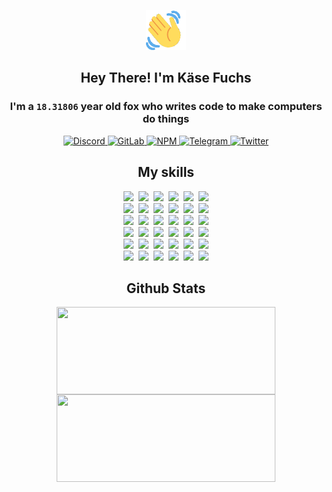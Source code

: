 <div><p align=center><img src=./resources/images/wave.gif width=64px height=64px></p><h2 align=center>Hey There! I'm Käse Fuchs</h2><h3 align=center>I'm a <code>18.31806</code> year old fox who writes code to make computers do things</h3><p align=center><a href=https://discord.com/users/507526681125322772><img alt=Discord src="https://img.shields.io/badge/Discord-5865F2?logo=discord&logoColor=white&style=flat-square#533d7fd34d6241af59100df73045e981"> </a><a href=https://gitlab.com/kasefuchs><img alt=GitLab src="https://img.shields.io/badge/GitLab-330F63?logo=gitlab&logoColor=white&style=flat-square#533d7fd34d6241af59100df73045e981"> </a><a href=https://npmjs.com/~kasefuchs><img alt=NPM src="https://img.shields.io/badge/NPM-CB3837?logo=npm&logoColor=white&style=flat-square#533d7fd34d6241af59100df73045e981"> </a><a href=https://t.me/kasefuchs><img alt=Telegram src="https://img.shields.io/badge/Telegram-2CA5E0?logo=telegram&logoColor=white&style=flat-square#533d7fd34d6241af59100df73045e981"> </a><a href=https://twitter.com/kasefuchs><img alt=Twitter src="https://img.shields.io/badge/Twitter-1DA1F2?logo=twitter&logoColor=white&style=flat-square#533d7fd34d6241af59100df73045e981"></a></p><h2 align=center>My skills</h2><p align=center><a href=https://aws.amazon.com/ ><picture><source srcset="https://skillicons.dev/icons?i=aws&theme=dark#533d7fd34d6241af59100df73045e981" media="(prefers-color-scheme: dark)"><source srcset="https://skillicons.dev/icons?i=aws&theme=light#533d7fd34d6241af59100df73045e981" media="(prefers-color-scheme: light), (prefers-color-scheme: no-preference)"><img src="https://skillicons.dev/icons?i=aws&theme=light#533d7fd34d6241af59100df73045e981"></picture></a>&nbsp;&nbsp;<a href=https://en.wikipedia.org/wiki/Bash_(Unix_shell)><picture><source srcset="https://skillicons.dev/icons?i=bash&theme=dark#533d7fd34d6241af59100df73045e981" media="(prefers-color-scheme: dark)"><source srcset="https://skillicons.dev/icons?i=bash&theme=light#533d7fd34d6241af59100df73045e981" media="(prefers-color-scheme: light), (prefers-color-scheme: no-preference)"><img src="https://skillicons.dev/icons?i=bash&theme=light#533d7fd34d6241af59100df73045e981"></picture></a>&nbsp;&nbsp;<a href=https://discord.com/developers/docs><picture><source srcset="https://skillicons.dev/icons?i=bots&theme=dark#533d7fd34d6241af59100df73045e981" media="(prefers-color-scheme: dark)"><source srcset="https://skillicons.dev/icons?i=bots&theme=light#533d7fd34d6241af59100df73045e981" media="(prefers-color-scheme: light), (prefers-color-scheme: no-preference)"><img src="https://skillicons.dev/icons?i=bots&theme=light#533d7fd34d6241af59100df73045e981"></picture></a>&nbsp;&nbsp;<a href=https://www.cloudflare.com/ ><picture><source srcset="https://skillicons.dev/icons?i=cloudflare&theme=dark#533d7fd34d6241af59100df73045e981" media="(prefers-color-scheme: dark)"><source srcset="https://skillicons.dev/icons?i=cloudflare&theme=light#533d7fd34d6241af59100df73045e981" media="(prefers-color-scheme: light), (prefers-color-scheme: no-preference)"><img src="https://skillicons.dev/icons?i=cloudflare&theme=light#533d7fd34d6241af59100df73045e981"></picture></a>&nbsp;&nbsp;<a href=https://en.wikipedia.org/wiki/CSS><picture><source srcset="https://skillicons.dev/icons?i=css&theme=dark#533d7fd34d6241af59100df73045e981" media="(prefers-color-scheme: dark)"><source srcset="https://skillicons.dev/icons?i=css&theme=light#533d7fd34d6241af59100df73045e981" media="(prefers-color-scheme: light), (prefers-color-scheme: no-preference)"><img src="https://skillicons.dev/icons?i=css&theme=light#533d7fd34d6241af59100df73045e981"></picture></a>&nbsp;&nbsp;<a href=https://www.docker.com/ ><picture><source srcset="https://skillicons.dev/icons?i=docker&theme=dark#533d7fd34d6241af59100df73045e981" media="(prefers-color-scheme: dark)"><source srcset="https://skillicons.dev/icons?i=docker&theme=light#533d7fd34d6241af59100df73045e981" media="(prefers-color-scheme: light), (prefers-color-scheme: no-preference)"><img src="https://skillicons.dev/icons?i=docker&theme=light#533d7fd34d6241af59100df73045e981"></picture></a><br><a href=https://www.electronjs.org/ ><picture><source srcset="https://skillicons.dev/icons?i=electron&theme=dark#533d7fd34d6241af59100df73045e981" media="(prefers-color-scheme: dark)"><source srcset="https://skillicons.dev/icons?i=electron&theme=light#533d7fd34d6241af59100df73045e981" media="(prefers-color-scheme: light), (prefers-color-scheme: no-preference)"><img src="https://skillicons.dev/icons?i=electron&theme=light#533d7fd34d6241af59100df73045e981"></picture></a>&nbsp;&nbsp;<a href=https://expressjs.com/ ><picture><source srcset="https://skillicons.dev/icons?i=express&theme=dark#533d7fd34d6241af59100df73045e981" media="(prefers-color-scheme: dark)"><source srcset="https://skillicons.dev/icons?i=express&theme=light#533d7fd34d6241af59100df73045e981" media="(prefers-color-scheme: light), (prefers-color-scheme: no-preference)"><img src="https://skillicons.dev/icons?i=express&theme=light#533d7fd34d6241af59100df73045e981"></picture></a>&nbsp;&nbsp;<a href=https://www.figma.com/ ><picture><source srcset="https://skillicons.dev/icons?i=figma&theme=dark#533d7fd34d6241af59100df73045e981" media="(prefers-color-scheme: dark)"><source srcset="https://skillicons.dev/icons?i=figma&theme=light#533d7fd34d6241af59100df73045e981" media="(prefers-color-scheme: light), (prefers-color-scheme: no-preference)"><img src="https://skillicons.dev/icons?i=figma&theme=light#533d7fd34d6241af59100df73045e981"></picture></a>&nbsp;&nbsp;<a href=https://firebase.google.com/ ><picture><source srcset="https://skillicons.dev/icons?i=firebase&theme=dark#533d7fd34d6241af59100df73045e981" media="(prefers-color-scheme: dark)"><source srcset="https://skillicons.dev/icons?i=firebase&theme=light#533d7fd34d6241af59100df73045e981" media="(prefers-color-scheme: light), (prefers-color-scheme: no-preference)"><img src="https://skillicons.dev/icons?i=firebase&theme=light#533d7fd34d6241af59100df73045e981"></picture></a>&nbsp;&nbsp;<a href=https://flask.palletsprojects.com/ ><picture><source srcset="https://skillicons.dev/icons?i=flask&theme=dark#533d7fd34d6241af59100df73045e981" media="(prefers-color-scheme: dark)"><source srcset="https://skillicons.dev/icons?i=flask&theme=light#533d7fd34d6241af59100df73045e981" media="(prefers-color-scheme: light), (prefers-color-scheme: no-preference)"><img src="https://skillicons.dev/icons?i=flask&theme=light#533d7fd34d6241af59100df73045e981"></picture></a>&nbsp;&nbsp;<a href=https://cloud.google.com/ ><picture><source srcset="https://skillicons.dev/icons?i=gcp&theme=dark#533d7fd34d6241af59100df73045e981" media="(prefers-color-scheme: dark)"><source srcset="https://skillicons.dev/icons?i=gcp&theme=light#533d7fd34d6241af59100df73045e981" media="(prefers-color-scheme: light), (prefers-color-scheme: no-preference)"><img src="https://skillicons.dev/icons?i=gcp&theme=light#533d7fd34d6241af59100df73045e981"></picture></a><br><a href=https://git-scm.com/ ><picture><source srcset="https://skillicons.dev/icons?i=git&theme=dark#533d7fd34d6241af59100df73045e981" media="(prefers-color-scheme: dark)"><source srcset="https://skillicons.dev/icons?i=git&theme=light#533d7fd34d6241af59100df73045e981" media="(prefers-color-scheme: light), (prefers-color-scheme: no-preference)"><img src="https://skillicons.dev/icons?i=git&theme=light#533d7fd34d6241af59100df73045e981"></picture></a>&nbsp;&nbsp;<a href=https://github.com/ ><picture><source srcset="https://skillicons.dev/icons?i=github&theme=dark#533d7fd34d6241af59100df73045e981" media="(prefers-color-scheme: dark)"><source srcset="https://skillicons.dev/icons?i=github&theme=light#533d7fd34d6241af59100df73045e981" media="(prefers-color-scheme: light), (prefers-color-scheme: no-preference)"><img src="https://skillicons.dev/icons?i=github&theme=light#533d7fd34d6241af59100df73045e981"></picture></a>&nbsp;&nbsp;<a href=https://gitlab.com/ ><picture><source srcset="https://skillicons.dev/icons?i=gitlab&theme=dark#533d7fd34d6241af59100df73045e981" media="(prefers-color-scheme: dark)"><source srcset="https://skillicons.dev/icons?i=gitlab&theme=light#533d7fd34d6241af59100df73045e981" media="(prefers-color-scheme: light), (prefers-color-scheme: no-preference)"><img src="https://skillicons.dev/icons?i=gitlab&theme=light#533d7fd34d6241af59100df73045e981"></picture></a>&nbsp;&nbsp;<a href=https://www.heroku.com/ ><picture><source srcset="https://skillicons.dev/icons?i=heroku&theme=dark#533d7fd34d6241af59100df73045e981" media="(prefers-color-scheme: dark)"><source srcset="https://skillicons.dev/icons?i=heroku&theme=light#533d7fd34d6241af59100df73045e981" media="(prefers-color-scheme: light), (prefers-color-scheme: no-preference)"><img src="https://skillicons.dev/icons?i=heroku&theme=light#533d7fd34d6241af59100df73045e981"></picture></a>&nbsp;&nbsp;<a href=https://en.wikipedia.org/wiki/HTML><picture><source srcset="https://skillicons.dev/icons?i=html&theme=dark#533d7fd34d6241af59100df73045e981" media="(prefers-color-scheme: dark)"><source srcset="https://skillicons.dev/icons?i=html&theme=light#533d7fd34d6241af59100df73045e981" media="(prefers-color-scheme: light), (prefers-color-scheme: no-preference)"><img src="https://skillicons.dev/icons?i=html&theme=light#533d7fd34d6241af59100df73045e981"></picture></a>&nbsp;&nbsp;<a href=https://en.wikipedia.org/wiki/JavaScript><picture><source srcset="https://skillicons.dev/icons?i=js&theme=dark#533d7fd34d6241af59100df73045e981" media="(prefers-color-scheme: dark)"><source srcset="https://skillicons.dev/icons?i=js&theme=light#533d7fd34d6241af59100df73045e981" media="(prefers-color-scheme: light), (prefers-color-scheme: no-preference)"><img src="https://skillicons.dev/icons?i=js&theme=light#533d7fd34d6241af59100df73045e981"></picture></a><br><a href=https://en.wikipedia.org/wiki/Linux><picture><source srcset="https://skillicons.dev/icons?i=linux&theme=dark#533d7fd34d6241af59100df73045e981" media="(prefers-color-scheme: dark)"><source srcset="https://skillicons.dev/icons?i=linux&theme=light#533d7fd34d6241af59100df73045e981" media="(prefers-color-scheme: light), (prefers-color-scheme: no-preference)"><img src="https://skillicons.dev/icons?i=linux&theme=light#533d7fd34d6241af59100df73045e981"></picture></a>&nbsp;&nbsp;<a href=https://mui.com/ ><picture><source srcset="https://skillicons.dev/icons?i=materialui&theme=dark#533d7fd34d6241af59100df73045e981" media="(prefers-color-scheme: dark)"><source srcset="https://skillicons.dev/icons?i=materialui&theme=light#533d7fd34d6241af59100df73045e981" media="(prefers-color-scheme: light), (prefers-color-scheme: no-preference)"><img src="https://skillicons.dev/icons?i=materialui&theme=light#533d7fd34d6241af59100df73045e981"></picture></a>&nbsp;&nbsp;<a href=https://en.wikipedia.org/wiki/Markdown><picture><source srcset="https://skillicons.dev/icons?i=md&theme=dark#533d7fd34d6241af59100df73045e981" media="(prefers-color-scheme: dark)"><source srcset="https://skillicons.dev/icons?i=md&theme=light#533d7fd34d6241af59100df73045e981" media="(prefers-color-scheme: light), (prefers-color-scheme: no-preference)"><img src="https://skillicons.dev/icons?i=md&theme=light#533d7fd34d6241af59100df73045e981"></picture></a>&nbsp;&nbsp;<a href=https://www.mongodb.com/ ><picture><source srcset="https://skillicons.dev/icons?i=mongodb&theme=dark#533d7fd34d6241af59100df73045e981" media="(prefers-color-scheme: dark)"><source srcset="https://skillicons.dev/icons?i=mongodb&theme=light#533d7fd34d6241af59100df73045e981" media="(prefers-color-scheme: light), (prefers-color-scheme: no-preference)"><img src="https://skillicons.dev/icons?i=mongodb&theme=light#533d7fd34d6241af59100df73045e981"></picture></a>&nbsp;&nbsp;<a href=https://www.mysql.com/ ><picture><source srcset="https://skillicons.dev/icons?i=mysql&theme=dark#533d7fd34d6241af59100df73045e981" media="(prefers-color-scheme: dark)"><source srcset="https://skillicons.dev/icons?i=mysql&theme=light#533d7fd34d6241af59100df73045e981" media="(prefers-color-scheme: light), (prefers-color-scheme: no-preference)"><img src="https://skillicons.dev/icons?i=mysql&theme=light#533d7fd34d6241af59100df73045e981"></picture></a>&nbsp;&nbsp;<a href=https://nextjs.org/ ><picture><source srcset="https://skillicons.dev/icons?i=nextjs&theme=dark#533d7fd34d6241af59100df73045e981" media="(prefers-color-scheme: dark)"><source srcset="https://skillicons.dev/icons?i=nextjs&theme=light#533d7fd34d6241af59100df73045e981" media="(prefers-color-scheme: light), (prefers-color-scheme: no-preference)"><img src="https://skillicons.dev/icons?i=nextjs&theme=light#533d7fd34d6241af59100df73045e981"></picture></a><br><a href=https://nodejs.org/en/ ><picture><source srcset="https://skillicons.dev/icons?i=nodejs&theme=dark#533d7fd34d6241af59100df73045e981" media="(prefers-color-scheme: dark)"><source srcset="https://skillicons.dev/icons?i=nodejs&theme=light#533d7fd34d6241af59100df73045e981" media="(prefers-color-scheme: light), (prefers-color-scheme: no-preference)"><img src="https://skillicons.dev/icons?i=nodejs&theme=light#533d7fd34d6241af59100df73045e981"></picture></a>&nbsp;&nbsp;<a href=https://www.postgresql.org/ ><picture><source srcset="https://skillicons.dev/icons?i=postgres&theme=dark#533d7fd34d6241af59100df73045e981" media="(prefers-color-scheme: dark)"><source srcset="https://skillicons.dev/icons?i=postgres&theme=light#533d7fd34d6241af59100df73045e981" media="(prefers-color-scheme: light), (prefers-color-scheme: no-preference)"><img src="https://skillicons.dev/icons?i=postgres&theme=light#533d7fd34d6241af59100df73045e981"></picture></a>&nbsp;&nbsp;<a href=https://learn.microsoft.com/en-us/powershell/ ><picture><source srcset="https://skillicons.dev/icons?i=powershell&theme=dark#533d7fd34d6241af59100df73045e981" media="(prefers-color-scheme: dark)"><source srcset="https://skillicons.dev/icons?i=powershell&theme=light#533d7fd34d6241af59100df73045e981" media="(prefers-color-scheme: light), (prefers-color-scheme: no-preference)"><img src="https://skillicons.dev/icons?i=powershell&theme=light#533d7fd34d6241af59100df73045e981"></picture></a>&nbsp;&nbsp;<a href=https://www.python.org/ ><picture><source srcset="https://skillicons.dev/icons?i=py&theme=dark#533d7fd34d6241af59100df73045e981" media="(prefers-color-scheme: dark)"><source srcset="https://skillicons.dev/icons?i=py&theme=light#533d7fd34d6241af59100df73045e981" media="(prefers-color-scheme: light), (prefers-color-scheme: no-preference)"><img src="https://skillicons.dev/icons?i=py&theme=light#533d7fd34d6241af59100df73045e981"></picture></a>&nbsp;&nbsp;<a href=https://www.raspberrypi.org/ ><picture><source srcset="https://skillicons.dev/icons?i=raspberrypi&theme=dark#533d7fd34d6241af59100df73045e981" media="(prefers-color-scheme: dark)"><source srcset="https://skillicons.dev/icons?i=raspberrypi&theme=light#533d7fd34d6241af59100df73045e981" media="(prefers-color-scheme: light), (prefers-color-scheme: no-preference)"><img src="https://skillicons.dev/icons?i=raspberrypi&theme=light#533d7fd34d6241af59100df73045e981"></picture></a>&nbsp;&nbsp;<a href=https://reactjs.org/ ><picture><source srcset="https://skillicons.dev/icons?i=react&theme=dark#533d7fd34d6241af59100df73045e981" media="(prefers-color-scheme: dark)"><source srcset="https://skillicons.dev/icons?i=react&theme=light#533d7fd34d6241af59100df73045e981" media="(prefers-color-scheme: light), (prefers-color-scheme: no-preference)"><img src="https://skillicons.dev/icons?i=react&theme=light#533d7fd34d6241af59100df73045e981"></picture></a><br><a href=https://redux.js.org/ ><picture><source srcset="https://skillicons.dev/icons?i=redux&theme=dark#533d7fd34d6241af59100df73045e981" media="(prefers-color-scheme: dark)"><source srcset="https://skillicons.dev/icons?i=redux&theme=light#533d7fd34d6241af59100df73045e981" media="(prefers-color-scheme: light), (prefers-color-scheme: no-preference)"><img src="https://skillicons.dev/icons?i=redux&theme=light#533d7fd34d6241af59100df73045e981"></picture></a>&nbsp;&nbsp;<a href=https://en.wikipedia.org/wiki/Regular_expression><picture><source srcset="https://skillicons.dev/icons?i=regex&theme=dark#533d7fd34d6241af59100df73045e981" media="(prefers-color-scheme: dark)"><source srcset="https://skillicons.dev/icons?i=regex&theme=light#533d7fd34d6241af59100df73045e981" media="(prefers-color-scheme: light), (prefers-color-scheme: no-preference)"><img src="https://skillicons.dev/icons?i=regex&theme=light#533d7fd34d6241af59100df73045e981"></picture></a>&nbsp;&nbsp;<a href=https://en.wikipedia.org/wiki/Sass_(stylesheet_language)><picture><source srcset="https://skillicons.dev/icons?i=sass&theme=dark#533d7fd34d6241af59100df73045e981" media="(prefers-color-scheme: dark)"><source srcset="https://skillicons.dev/icons?i=sass&theme=light#533d7fd34d6241af59100df73045e981" media="(prefers-color-scheme: light), (prefers-color-scheme: no-preference)"><img src="https://skillicons.dev/icons?i=sass&theme=light#533d7fd34d6241af59100df73045e981"></picture></a>&nbsp;&nbsp;<a href=https://www.typescriptlang.org/ ><picture><source srcset="https://skillicons.dev/icons?i=ts&theme=dark#533d7fd34d6241af59100df73045e981" media="(prefers-color-scheme: dark)"><source srcset="https://skillicons.dev/icons?i=ts&theme=light#533d7fd34d6241af59100df73045e981" media="(prefers-color-scheme: light), (prefers-color-scheme: no-preference)"><img src="https://skillicons.dev/icons?i=ts&theme=light#533d7fd34d6241af59100df73045e981"></picture></a>&nbsp;&nbsp;<a href=https://unity.com/ ><picture><source srcset="https://skillicons.dev/icons?i=unity&theme=dark#533d7fd34d6241af59100df73045e981" media="(prefers-color-scheme: dark)"><source srcset="https://skillicons.dev/icons?i=unity&theme=light#533d7fd34d6241af59100df73045e981" media="(prefers-color-scheme: light), (prefers-color-scheme: no-preference)"><img src="https://skillicons.dev/icons?i=unity&theme=light#533d7fd34d6241af59100df73045e981"></picture></a>&nbsp;&nbsp;<a href=https://workers.cloudflare.com/ ><picture><source srcset="https://skillicons.dev/icons?i=workers&theme=dark#533d7fd34d6241af59100df73045e981" media="(prefers-color-scheme: dark)"><source srcset="https://skillicons.dev/icons?i=workers&theme=light#533d7fd34d6241af59100df73045e981" media="(prefers-color-scheme: light), (prefers-color-scheme: no-preference)"><img src="https://skillicons.dev/icons?i=workers&theme=light#533d7fd34d6241af59100df73045e981"></picture></a><br></p><h2 align=center>Github Stats</h2><p align=center><picture><source srcset="https://github-readme-stats-kasefuchs.vercel.app/api/?count_private=true&hide_border=true&hide_rank=true&line_height=20&hide_title=true&username=Kasefuchs&theme=dark#533d7fd34d6241af59100df73045e981" media="(prefers-color-scheme: dark)"><source srcset="https://github-readme-stats-kasefuchs.vercel.app/api/?count_private=true&hide_border=true&hide_rank=true&line_height=20&hide_title=true&username=Kasefuchs&theme=light#533d7fd34d6241af59100df73045e981" media="(prefers-color-scheme: light), (prefers-color-scheme: no-preference)"><img align=middle width=350 height=140 src="https://github-readme-stats-kasefuchs.vercel.app/api/?count_private=true&hide_border=true&hide_rank=true&line_height=20&hide_title=true&username=Kasefuchs&theme=light#533d7fd34d6241af59100df73045e981"></picture><picture><source srcset="https://github-readme-stats-kasefuchs.vercel.app/api/top-langs/?count_private=true&hide_border=true&layout=compact&username=Kasefuchs&theme=dark#533d7fd34d6241af59100df73045e981" media="(prefers-color-scheme: dark)"><source srcset="https://github-readme-stats-kasefuchs.vercel.app/api/top-langs/?count_private=true&hide_border=true&layout=compact&username=Kasefuchs&theme=light#533d7fd34d6241af59100df73045e981" media="(prefers-color-scheme: light), (prefers-color-scheme: no-preference)"><img align=middle width=350 height=140 src="https://github-readme-stats-kasefuchs.vercel.app/api/top-langs/?count_private=true&hide_border=true&layout=compact&username=Kasefuchs&theme=light#533d7fd34d6241af59100df73045e981"></picture></p><img src="https://hit.yhype.me/github/profile?user_id=64592097#533d7fd34d6241af59100df73045e981" alt=""></div>